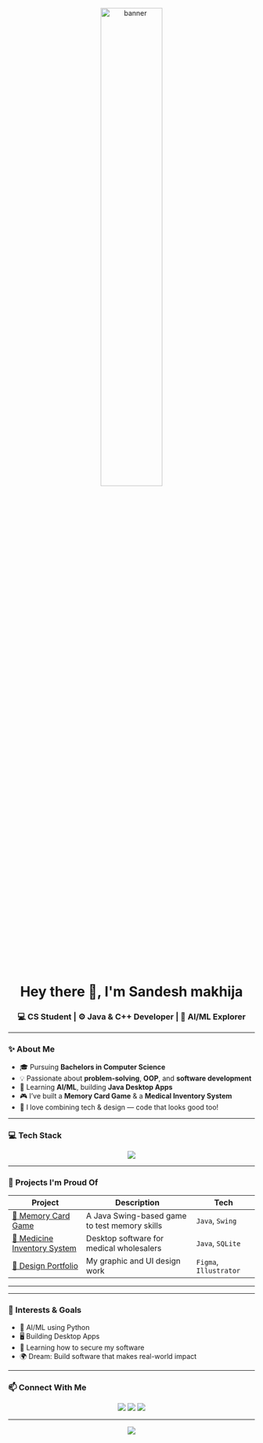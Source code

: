 <!-- Profile Banner -->
<p align="center">
  <img src="https://media.giphy.com/media/qgQUggAC3Pfv687qPC/giphy.gif" width="50%" alt="banner" />
</p>

<h1 align="center">Hey there 👋, I'm Sandesh makhija</h1>
<h3 align="center">💻 CS Student | ⚙️ Java & C++ Developer | 🧠 AI/ML Explorer</h3>

---

### ✨ About Me

- 🎓 Pursuing **Bachelors in Computer Science**
- 💡 Passionate about **problem-solving**, **OOP**, and **software development**
- 🧠 Learning **AI/ML**, building **Java Desktop Apps**
- 🎮 I’ve built a **Memory Card Game** & a **Medical Inventory System**
- 🎨 I love combining tech & design — code that looks good too!

---

### 💻 Tech Stack
<p align="center">
  <img src="https://skillicons.dev/icons?i=java,cpp,python,sqlite,git,vscode" />
</p>

---

### 🚀 Projects I'm Proud Of

| Project | Description | Tech |
|--------|-------------|------|
| [🧠 Memory Card Game](https://github.com/your-username/memory-card-game) | A Java Swing-based game to test memory skills | `Java`, `Swing` |
| [💊 Medicine Inventory System](https://github.com/your-username/medicine-app) | Desktop software for medical wholesalers | `Java`, `SQLite` |
| [🎨 Design Portfolio](https://github.com/your-username/design-showcase) | My graphic and UI design work | `Figma`, `Illustrator` |

---


---

### 🧠 Interests & Goals

- 🤖 AI/ML using Python  
- 🖥️ Building Desktop Apps  
- 🔐 Learning how to secure my software  
- 🌍 Dream: Build software that makes real-world impact

---

### 📫 Connect With Me
<p align="center">
  <a href="mailto:sandesh6666kk@gmail.com"><img src="https://img.shields.io/badge/Gmail-D14836?style=flat&logo=gmail&logoColor=white" /></a>
  <a href="https://linkedin.com/in/sandesh-makhija-920685284/"><img src="https://img.shields.io/badge/LinkedIn-blue?style=flat&logo=linkedin&logoColor=white" /></a>
  <a href="https:www.behance.net/sandeshmakhija4"><img src="https://img.shields.io/badge/Portfolio-black?style=flat&logo=vercel&logoColor=white" /></a>
</p>

---



<p align="center">
  <img src="https://komarev.com/ghpvc/?username=your-username&label=Profile+Views" />
</p>
